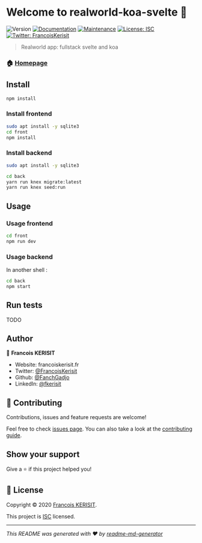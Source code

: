 # Welcome to realworld-koa-svelte 👋
![Version](https://img.shields.io/badge/version-1.0.0-blue.svg?cacheSeconds=2592000)
[![Documentation](https://img.shields.io/badge/documentation-yes-brightgreen.svg)](https://github.com/FanchGadjo/realworld-koa-svelte#readme)
[![Maintenance](https://img.shields.io/badge/Maintained%3F-yes-green.svg)](https://github.com/FanchGadjo/realworld-koa-svelte/graphs/commit-activity)
[![License: ISC](https://img.shields.io/github/license/FanchGadjo/realworld-koa-svelte)](https://github.com/FanchGadjo/realworld-koa-svelte/blob/master/LICENSE)
[![Twitter: FrancoisKerisit](https://img.shields.io/twitter/follow/FrancoisKerisit.svg?style=social)](https://twitter.com/FrancoisKerisit)

> Realworld app: fullstack svelte and koa

### 🏠 [Homepage](https://github.com/FanchGadjo/realworld-koa-svelte#readme)

## Install

```sh
npm install
```

### Install frontend

```sh
sudo apt install -y sqlite3
cd front
npm install
```

### Install backend
```sh
sudo apt install -y sqlite3
```

```sh
cd back
yarn run knex migrate:latest
yarn run knex seed:run
```

## Usage

### Usage frontend
```sh
cd front
npm run dev
```
### Usage backend
In another shell :
```sh
cd back
npm start
```

## Run tests

TODO

## Author

👤 **Francois KERISIT**

* Website: francoiskerisit.fr
* Twitter: [@FrancoisKerisit](https://twitter.com/FrancoisKerisit)
* Github: [@FanchGadjo](https://github.com/FanchGadjo)
* LinkedIn: [@fkerisit](https://linkedin.com/in/fkerisit)

## 🤝 Contributing

Contributions, issues and feature requests are welcome!

Feel free to check [issues page](https://github.com/FanchGadjo/realworld-koa-svelte/issues). You can also take a look at the [contributing guide](https://github.com/FanchGadjo/realworld-koa-svelte/blob/master/CONTRIBUTING.md).

## Show your support

Give a ⭐️ if this project helped you!


## 📝 License

Copyright © 2020 [Francois KERISIT](https://github.com/FanchGadjo).

This project is [ISC](https://github.com/FanchGadjo/realworld-koa-svelte/blob/master/LICENSE) licensed.

***
_This README was generated with ❤️ by [readme-md-generator](https://github.com/kefranabg/readme-md-generator)_
